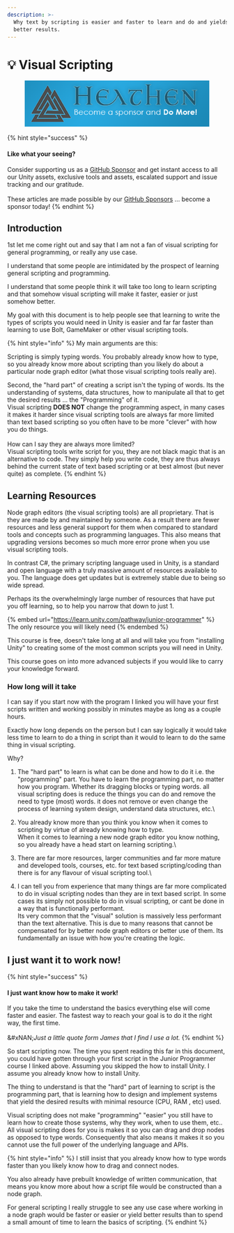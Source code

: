 ```yaml
---
description: >-
  Why text by scripting is easier and faster to learn and do and yields far
  better results.
---
```


# 💡 Visual Scripting

<figure><img src="../../.gitbook/assets/512x128 Sponsor Banner.png" alt="Become a sponsor and Do More"><figcaption></figcaption></figure>

{% hint style="success" %}
#### Like what your seeing?

Consider supporting us as a [GitHub Sponsor](../../where-to-buy/become-a-sponsor.md) and get instant access to all our Unity assets, exclusive tools and assets, escalated support and issue tracking and our gratitude.\
\
These articles are made possible by our [GitHub Sponsors](https://github.com/sponsors/heathen-engineering) ... become a sponsor today!
{% endhint %}

## Introduction

1st let me come right out and say that I am not a fan of visual scripting for general programming, or really any use case.&#x20;

I understand that some people are intimidated by the prospect of learning general scripting and programming.&#x20;

I understand that some people think it will take too long to learn scripting and that somehow visual scripting will make it faster, easier or just somehow better.

My goal with this document is to help people see that learning to write the types of scripts you would need in Unity is easier and far far faster than learning to use Bolt, GameMaker or other visual scripting tools.

{% hint style="info" %}
My main arguments are this:

Scripting is simply typing words. You probably already know how to type, so you already know more about scripting than you likely do about a particular node graph editor (what those visual scripting tools really are).



Second, the "hard part" of creating a script isn't the typing of words. Its the understanding of systems, data structures, how to manipulate all that to get the desired results ... the "Programming" of it.\
Visual scripting **DOES NOT** change the programming aspect, in many cases it makes it harder since visual scripting tools are always far more limited than text based scripting so you often have to be more "clever" with how you do things.\
\
How can I say they are always more limited?\
Visual scripting tools write script for you, they are not black magic that is an alternative to code. They simply help you write code, they are thus always behind the current state of text based scripting or at best almost (but never quite) as complete.
{% endhint %}

## Learning Resources

Node graph editors (the visual scripting tools) are all proprietary. That is they are made by and maintained by someone. As a result there are fewer resources and less general support for them when compared to standard tools and concepts such as programming languages. This also means that upgrading versions becomes so much more error prone when you use visual scripting tools.

In contrast C#, the primary scripting language used in Unity, is a standard and open language with a truly massive amount of resources available to you. The language does get updates but is extremely stable due to being so wide spread.&#x20;

Perhaps its the overwhelmingly large number of resources that have put you off learning, so to help you narrow that down to just 1.

{% embed url="https://learn.unity.com/pathway/junior-programmer" %}
The only resource you will likely need
{% endembed %}

This course is free, doesn't take long at all and will take you from "installing Unity" to creating some of the most common scripts you will need in Unity.

This course goes on into more advanced subjects if you would like to carry your knowledge forward.

### How long will it take

I can say if you start now with the program I linked you will have your first scripts written and working possibly in minutes maybe as long as a couple hours.

Exactly how long depends on the person but I can say logically it would take less time to learn to do a thing in script than it would to learn to do the same thing in visual scripting.&#x20;

Why?

1. The "hard part" to learn is what can be done and how to do it i.e. the "programming" part. You have to learn the programming part, no matter how you program. Whether its dragging blocks or typing words. all visual scripting does is reduce the things you can do and remove the need to type (most) words. it does not remove or even change the process of learning system design, understand data structures, etc.\

2. You already know more than you think you know when it comes to scripting by virtue of already knowing how to type. \
   When it comes to learning a new node graph editor you know nothing, so you already have a head start on learning scripting.\

3. There are far more resources, larger communities and far more mature and developed tools, courses, etc. for text based scripting/coding than there is for any flavour of visual scripting tool.\

4. I can tell you from experience that many things are far more complicated to do in visual scripting nodes than they are in text based script. In some cases its simply not possible to do in visual scripting, or cant be done in a way that is functionally performant. \
   Its very common that the "visual" solution is massively less performant than the text alternative.  This is due to many reasons that cannot be compensated for by better node graph editors or better use of them. Its fundamentally an issue with how you're creating the logic.

## I just want it to work now!

{% hint style="success" %}
#### I just want know how to make it work!

If you take the time to understand the basics everything else will come faster and easier. The fastest way to reach your goal is to do it the right way, the first time.\
\
&#xNAN;_&#x4A;ust a little quote form James that I find I use a lot._
{% endhint %}

So start scripting now. The time you spent reading this far in this document, you could have gotten through your first script in the Junior Programmer course I linked above. Assuming you skipped the how to install Unity. I assume you already know how to install Unity.

The thing to understand is that the "hard" part of learning to script is the programming part, that is learning how to design and implement systems that yield the desired results with minimal resource (CPU, RAM , etc) used.

Visual scripting does not make "programming" "easier" you still have to learn how to create those systems, why they work, when to use them, etc.. All visual scripting does for you is makes it so you can drag and drop nodes as opposed to type words. Consequently that also means it makes it so you cannot use the full power of the underlying language and APIs.&#x20;

{% hint style="info" %}
I still insist that you already know how to type words faster than you likely know how to drag and connect nodes.



You also already have prebuilt knowledge of written communication, that means you know more about how a script file would be constructed than a node graph.



For general scripting I really struggle to see any use case where working in a node graph would be faster or easier or yield better results than to spend a small amount of time to learn the basics of scripting.&#x20;
{% endhint %}
